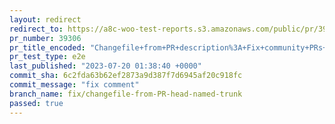 ```yaml
---
layout: redirect
redirect_to: https://a8c-woo-test-reports.s3.amazonaws.com/public/pr/39306/e2e/index.html
pr_number: 39306
pr_title_encoded: "Changefile+from+PR+description%3A+Fix+community+PRs+from+branch+named+trunk"
pr_test_type: e2e
last_published: "2023-07-20 01:38:40 +0000"
commit_sha: 6c2fda63b62ef2873a9d387f7d6945af20c918fc
commit_message: "fix comment"
branch_name: fix/changefile-from-PR-head-named-trunk
passed: true
---
```

